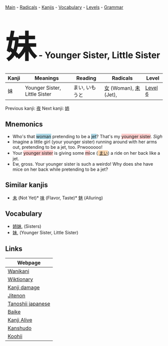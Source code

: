 <style> bigfont {font-size: 100px}</style>
[Main](../README.md) -
[Radicals](../radicals.md) -
[Kanjis](../kanjis.md) -
[Vocabulary](../vocabulary.md) -
[Levels](../levels.md) -
[Grammar](../grammar.md)
# <bigfont> 妹</bigfont> - Younger Sister, Little Sister 

| Kanji | Meanings | Reading | Radicals | Level |
| --- | --- | --- | --- | --- |
| 妹 | Younger Sister, Little Sister | まい, いもうと | [女](../radicals/女.md) (Woman), [未](../radicals/未.md) (Jet),  | [Level 6](../levels/wk_level6.md) |

Previous kanji: [夜](夜.md) Next kanji: [姉](姉.md) 

## Mnemonics
 * Who's that <span style="background-color:#ADD8E6"> woman</span> pretending to be a <span style="background-color:#ADD8E6"> jet</span>? That's my <span style="background-color:#ffcccb"> younger sister</span>. *Sigh*
* Imagine a little girl (your younger sister) running around with her arms out, pretending to be a jet, too. Prwoooooo!
* Your <span style="background-color:#ffcccb"> younger sister</span> is giving some <span style="background-color:#ffcccb"> mi</span>ce (<span style="background-color:#fed8b1"> [まい](https://jisho.org/search/まい)</span>) a ride on her back like a jet. 
* Ew, gross. Your younger sister is such a weirdo! Why does she have mice on her back while pretending to be a jet?


## Similar kanjis
 * [未](未.md) (Not Yet)* [味](味.md) (Flavor, Taste)* [魅](魅.md) (Alluring)


## Vocabulary
 * [姉妹](../vocabulary/妹.md), (Sisters)
* [妹](../vocabulary/妹.md), (Younger Sister, Little Sister)



## Links 

| Webpage |
| --- |
| [Wanikani          ](https://www.wanikani.com/kanji/妹) |
| [Wiktionary        ](https://en.wiktionary.org/wiki/妹) |
| [Kanji damage      ](http://www.kanjidamage.com/kanji/search?utf8=✓&q=妹) |
| [Jitenon           ](https://jitenon.com/kanji/妹) |
| [Tanoshii japanese ](https://www.tanoshiijapanese.com/dictionary/kanji.cfm?k=妹) |
| [Baike             ](https://baike.baidu.com/item/妹) |
| [Kanji Alive       ](https://app.kanjialive.com/妹) |
| [Kanshudo          ](https://www.kanshudo.com/searchmn?q=妹) |
| [Koohii            ](https://kanji.koohii.com/study/kanji/妹) |
